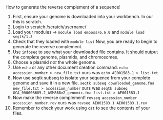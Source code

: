 How to generate the reverse complement of a sequence! 
  1. First, ensure your genome is downloaded into your workbench. In our this is scratch. 
  2. Login to scratch /scratch/username/ 
  3. Load your modules -> `module load emboss/6.6.0` and `module load seqtk/1.3`
  4. Check that they loaded with `module list`
Now, you are ready to begin to generate the reverse complement.
  5. Use `infoseq` to see what your downloaded file contains. It should output the complete genome, plasmids, and         chromosomes.
  6. Choose a plasmid *not* the whole genome.
  7. Use `echo` or any other document creation command. `echo accession_number > new_file.txt` ours was `echo AE001583.1 > list.txt`
  8. Now use seqtk subseq to isolate your sequence from your complete genome and save it in a new file. `seqtk subseq downloaded_genome.fna new_file.txt > accession_number` ours was `seqtk subseq GCA_000008685.2_ASM868v2_genomic.fna list.txt > AE001583.1`
  9. Now make the reverse complement! `revseq accession_number accession_number.rev` ours was `revseq AE001583.1 AE001583.1.rev`
  10. Remember to check your work using `cat` to see the contents of your files.
  

